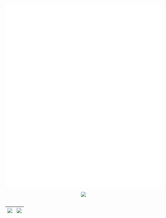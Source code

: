 <p align="center">

  <img align="center" src="https://raw.githubusercontent.com/belaquaa/github-stats/master/generated/overview.svg#gh-dark-mode-only" />
  <img align="center" src="https://raw.githubusercontent.com/belaquaa/github-stats/master/generated/languages.svg#gh-dark-mode-only" />

</p>

<div align="center">
<img align ="center" src="https://github-profile-trophy.vercel.app/?username=belaquaa&row=1&theme=algolia" />
</div>
<br>


| ![](https://github-readme-stats.vercel.app/api?username=a2ys&show_icons=true&locale=en&theme=github_dark) | ![](https://github-readme-streak-stats.herokuapp.com/?user=a2ys&theme=github_dark) |
|-|-|
